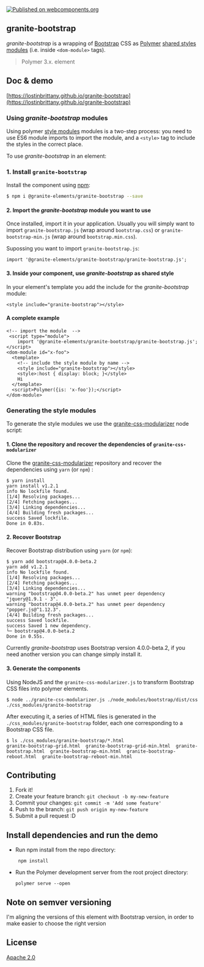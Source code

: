 [![Published on webcomponents.org](https://img.shields.io/badge/webcomponents.org-published-blue.svg)](https://www.webcomponents.org/element/LostInBrittany/granite-bootstrap)

## granite-bootstrap

*granite-bootstrap* is a wrapping of [Bootstrap](http://getbootstrap.com/) CSS as [Polymer](https://www.polymer-project.org/) [shared styles modules](https://www.polymer-project.org/1.0/docs/devguide/styling.html#style-modules) (i.e. inside `<dom-module>` tags).

> Polymer 3.x. element


## Doc & demo

[https://lostinbrittany.github.io/granite-bootstrap](https://lostinbrittany.github.io/granite-bootstrap)



### Using *granite-bootstrap* modules

Using  polymer [style modules](https://www.polymer-project.org/3.0/docs/devguide/style-shadow-dom#style-modules) modules is a two-step process: you need to use ES6 module imports to import the module, and a `<style>` tag to include the styles in the correct place.

To use *granite-bootstrap* in an element:


### 1. Install `granite-bootstrap`


Install the component using [npm](https://www.npmjs.com/):

```sh
$ npm i @granite-elements/granite-bootstrap --save
```





#### 2. Import the *granite-bootstrap* module you want to use


Once installed, import it in your application. Usually you will simply want to import `granite-bootstrap.js` (wrap around `bootstrap.css`) or `granite-bootstrap-min.js` (wrap around `bootstrap.min.css`).

Supossing you want to import `granite-bootstrap.js`:
 
```
import '@granite-elements/granite-bootstrap/granite-bootstrap.js';
``` 

#### 3. Inside your component, use *granite-bootstrap* as shared style

In your element's template you add the include for the *granite-bootstrap* module:

```
<style include="granite-bootstrap"></style>
```
 

#### A complete example

```
<!-- import the module  -->
 <script type="module">
    import '@granite-elements/granite-bootstrap/granite-bootstrap.js';
</script>
<dom-module id="x-foo">
  <template>
    <!-- include the style module by name -->
    <style include="granite-bootstrap"></style>
    <style>:host { display: block; }</style>
    Hi
  </template>
  <script>Polymer({is: 'x-foo'});</script>
</dom-module>
```
 


### Generating the style modules

To generate the style modules we use the [granite-css-modularizer](https://github.com/LostInBrittany/granite-css-modularizer) node script:

#### 1. Clone the repository and recover the dependencies of `granite-css-modularizer`

Clone the [granite-css-modularizer](https://github.com/LostInBrittany/granite-css-modularizer) repository and recover the dependencies using `yarn` (or `npm`) :

```
$ yarn install
yarn install v1.2.1
info No lockfile found.
[1/4] Resolving packages...
[2/4] Fetching packages...
[3/4] Linking dependencies...
[4/4] Building fresh packages...
success Saved lockfile.
Done in 0.83s.
```

#### 2. Recover Bootstrap 

Recover Bootstrap distribution using `yarn` (or `npm`):

```
$ yarn add bootstrap@4.0.0-beta.2
yarn add v1.2.1
info No lockfile found.
[1/4] Resolving packages...
[2/4] Fetching packages...
[3/4] Linking dependencies...
warning "bootstrap@4.0.0-beta.2" has unmet peer dependency "jquery@1.9.1 - 3".
warning "bootstrap@4.0.0-beta.2" has unmet peer dependency "popper.js@^1.12.3".
[4/4] Building fresh packages...
success Saved lockfile.
success Saved 1 new dependency.
└─ bootstrap@4.0.0-beta.2
Done in 0.55s.
```

Currently *granite-bootstrap* uses Bootstrap version 4.0.0-beta.2, if you need another version you can change simply install it.


#### 3. Generate the components

Using NodeJS and the `granite-css-modularizer.js` to transform Bootstrap CSS files into polymer elements.

```
$ node ../granite-css-modularizer.js ./node_modules/bootstrap/dist/css ./css_modules/granite-bootstrap
```

After executing it, a series of HTML files is generated in the `./css_modules/granite-bootstrap` folder, each one corresponding to a Bootstrap CSS file.

```
$ ls ./css_modules/granite-bootstrap/*.html
granite-bootstrap-grid.html  granite-bootstrap-grid-min.html  granite-bootstrap.html  granite-bootstrap-min.html  granite-bootstrap-reboot.html  granite-bootstrap-reboot-min.html
```

## Contributing

1. Fork it!
2. Create your feature branch: `git checkout -b my-new-feature`
3. Commit your changes: `git commit -m 'Add some feature'`
4. Push to the branch: `git push origin my-new-feature`
5. Submit a pull request :D

## Install dependencies and run the demo

+   Run npm install from the repo directory:

    ```
     npm install
    ```
+   Run the Polymer development server from the root project directory:

    ```
    polymer serve --open
    ```


## Note on semver versioning

I'm aligning the versions of this element with Bootstrap version, in order to make easier to choose the right version
 
## License

[Apache 2.0](http://www.apache.org/licenses/LICENSE-2.0)
